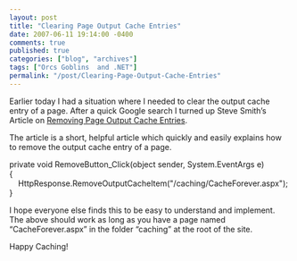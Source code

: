 ```yaml
---
layout: post
title: "Clearing Page Output Cache Entries"
date: 2007-06-11 19:14:00 -0400
comments: true
published: true
categories: ["blog", "archives"]
tags: ["Orcs Goblins  and .NET"]
permalink: "/post/Clearing-Page-Output-Cache-Entries"
---
```

<!-- more -->

<p>Earlier today I had a situation where I needed to clear the output cache entry of a page. After a quick Google search I turned up Steve Smith&rsquo;s Article on <a href="http://aspalliance.com/668_Remove_ASPNET_Page_Output_Cache_Entries">Removing Page Output Cache Entries</a>.</p>
<p>The article is a short, helpful article which quickly and easily explains how to remove the output cache entry of a page.</p>
<p>private void RemoveButton_Click(object sender, System.EventArgs e)<br />{<br />&nbsp;&nbsp;&nbsp; HttpResponse.RemoveOutputCacheItem("/caching/CacheForever.aspx");<br />}</p>
<p>I hope everyone else finds this to be easy to understand and implement. The above should work as long as you have a page named &ldquo;CacheForever.aspx&rdquo; in the folder &ldquo;caching&rdquo; at the root of the site.</p>
<p>Happy Caching!</p>

